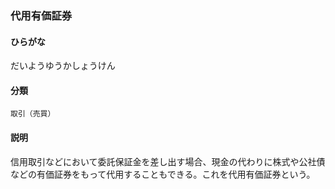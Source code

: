 <div style="display:none;">

## [あ行](securities-terms?id=あ行)
## [か行](securities-terms?id=か行)
## [さ行](securities-terms?id=さ行)
## [た行](securities-terms?id=た行)

</div>

### 代用有価証券

#### ひらがな

だいようゆうかしょうけん

#### 分類

`取引（売買）`

#### 説明

信用取引などにおいて委託保証金を差し出す場合、現金の代わりに株式や公社債などの有価証券をもって代用することもできる。これを代用有価証券という。

<div style="display:none;">

## [な行](securities-terms?id=な行)
## [は行](securities-terms?id=は行)
## [ま行](securities-terms?id=ま行)
## [や行](securities-terms?id=や行)
## [ら行](securities-terms?id=ら行)
## [わ行](securities-terms?id=わ行)
## [英数字・記号](securities-terms?id=英数字・記号)

</div>

